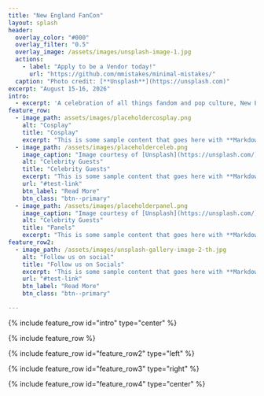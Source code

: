 ```yaml
---
title: "New England FanCon"
layout: splash
header:
  overlay_color: "#000"
  overlay_filter: "0.5"
  overlay_image: /assets/images/unsplash-image-1.jpg
  actions:
    - label: "Apply to be a Vendor today!"
      url: "https://github.com/mmistakes/minimal-mistakes/"
  caption: "Photo credit: [**Unsplash**](https://unsplash.com)"
excerpt: "August 15-16, 2026"
intro: 
  - excerpt: 'A celebration of all things fandom and pop culture, New England FanCon offers family-friendly fun for fans of all ages. From anime and comics to cartoons and video games, find something for everyone!'
feature_row:
  - image_path: assets/images/placeholdercosplay.png
    alt: "Cosplay"
    title: "Cosplay"
    excerpt: "This is some sample content that goes here with **Markdown** formatting."
  - image_path: /assets/images/placeholderceleb.png
    image_caption: "Image courtesy of [Unsplash](https://unsplash.com/)"
    alt: "Celebrity Guests"
    title: "Celebrity Guests"
    excerpt: "This is some sample content that goes here with **Markdown** formatting."
    url: "#test-link"
    btn_label: "Read More"
    btn_class: "btn--primary"
  - image_path: /assets/images/placeholderpanel.png
    image_caption: "Image courtesy of [Unsplash](https://unsplash.com/)"
    alt: "Celebrity Guests"
    title: "Panels"
    excerpt: "This is some sample content that goes here with **Markdown** formatting."
feature_row2:
  - image_path: /assets/images/unsplash-gallery-image-2-th.jpg
    alt: "Follow us on social"
    title: "Follow us on Socials"
    excerpt: 'This is some sample content that goes here with **Markdown** formatting. Left aligned with `type="left"`'
    url: "#test-link"
    btn_label: "Read More"
    btn_class: "btn--primary"

---
```


{% include feature_row id="intro" type="center" %}

{% include feature_row %}

{% include feature_row id="feature_row2" type="left" %}

{% include feature_row id="feature_row3" type="right" %}

{% include feature_row id="feature_row4" type="center" %}